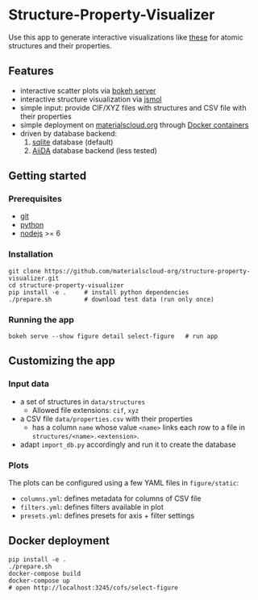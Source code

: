 # Structure-Property-Visualizer

Use this app to generate interactive visualizations like [these](https://www.materialscloud.org/discover/cofs#mcloudHeader) 
for atomic structures and their properties.

## Features

 * interactive scatter plots via [bokeh server](https://bokeh.pydata.org/en/1.0.4/)
 * interactive structure visualization via [jsmol](https://chemapps.stolaf.edu/jmol/docs/)
 * simple input: provide CIF/XYZ files with structures and CSV file with their properties
 * simple deployment on [materialscloud.org](https://www.materialscloud.org/discover/menu) through [Docker containers](http://docker.com)
 * driven by database backend:
   1. [sqlite](https://www.sqlite.org/index.html) database (default)
   1. [AiiDA](http://www.aiida.net/) database backend (less tested)

## Getting started

### Prerequisites

 * [git](https://git-scm.com/)
 * [python](https://www.python.org/)
 * [nodejs](https://nodejs.org/en/) >= 6

### Installation

```
git clone https://github.com/materialscloud-org/structure-property-visualizer.git
cd structure-property-visualizer
pip install -e .     # install python dependencies
./prepare.sh         # download test data (run only once)
```

### Running the app

```
bokeh serve --show figure detail select-figure   # run app
```

## Customizing the app

### Input data
 * a set of structures in `data/structures`
   * Allowed file extensions: `cif`, `xyz`
 * a CSV file `data/properties.csv` with their properties
   * has a column `name` whose value `<name>` links each row to a file in `structures/<name>.<extension>`.
 * adapt `import_db.py` accordingly and run it to create the database

### Plots

The plots can be configured using a few YAML files in `figure/static`:
 * `columns.yml`: defines metadata for columns of CSV file
 * `filters.yml`: defines filters available in plot
 * `presets.yml`: defines presets for axis + filter settings

## Docker deployment

```
pip install -e .
./prepare.sh
docker-compose build
docker-compose up
# open http://localhost:3245/cofs/select-figure
```
